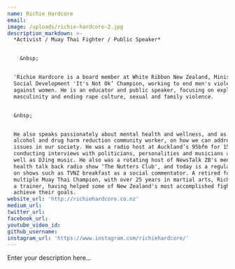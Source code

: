 ```yaml
---
name: Richie Hardcore
email:
image: /uploads/richie-hardcore-2.jpg
description_markdown: >-
  *Activist / Muay Thai Fighter / Public Speaker*


    &nbsp;


  'Richie Hardcore is a board member at White Ribbon New Zealand, Ministry of
  Social Development 'It's Not Ok’ Champion, working to end men's violence
  against women. He is an educator and public speaker, focusing on exploring
  masculinity and ending rape culture, sexual and family violence.


  &nbsp;


  He also speaks passionately about mental health and wellness, and as a former
  alcohol and drug harm reduction community worker, on how we can address AOD
  issues in our society. He was a radio host at Auckland’s 95bfm for 15 years,
  conducting interviews with politicians, personalities and musicians alike, as
  well as DJing music. He also was a rotating host of NewsTalk ZB's mental
  health talk back radio show ‘The Nutters Club', and today is a regular feature
  on shows such as TVNZ breakfast as a social commentator. A retired former
  multiple Muay Thai Champion, with over 25 years in martial arts, Richie is now
  a trainer, having helped some of New Zealand's most accomplished fighters
  achieve their goals.
website_url: 'http://richiehardcore.co.nz'
medium_url:
twitter_url:
facebook_url:
youtube_video_id:
github_username:
instagram_url: 'https://www.instagram.com/richiehardcore/'
---
```


Enter your description here...
